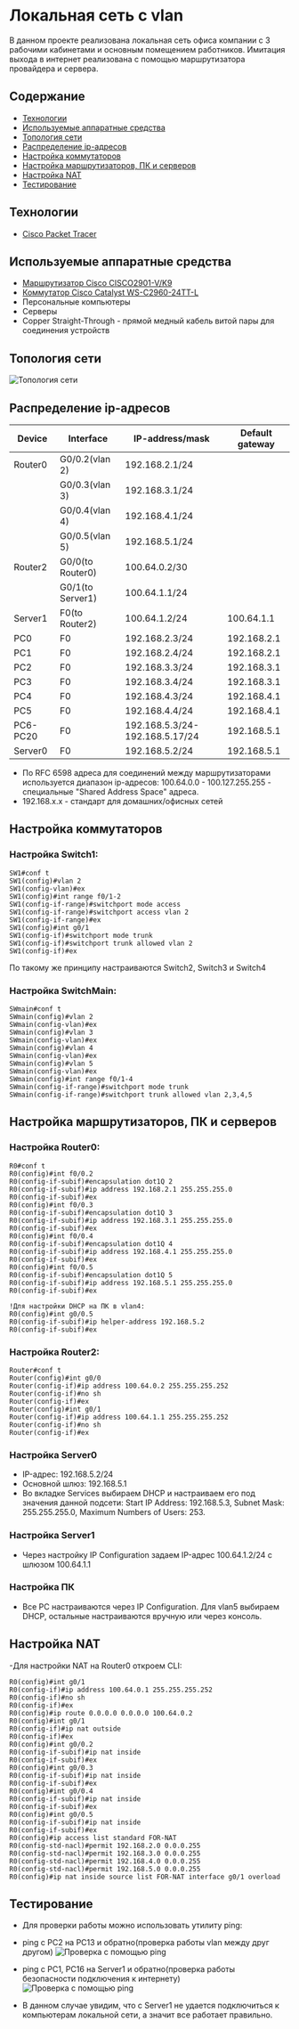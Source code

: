 # Локальная сеть с vlan
В данном проекте реализована локальная сеть офиса компании с 3 рабочими кабинетами и основным помещением работников. Имитация выхода в интернет реализована с помощью маршрутизатора провайдера и сервера.

## Содержание
- [Технологии](#технологии)
- [Используемые аппаратные средства](#используемые-аппаратные-средства)
- [Топология сети](#топология-сети)
- [Распределение ip-адресов](#распределение-ip-адресов)
- [Настройка коммутаторов](#настройка-коммутаторов)
- [Настройка маршрутизаторов, ПК и серверов](#настройка-маршрутизаторов-пк-и-серверов)
- [Настройка NAT](#настройка-nat)
- [Тестирование](#тестирование)

## Технологии
- [Cisco Packet Tracer](https://www.netacad.com/cisco-packet-tracer)

## Используемые аппаратные средства
- [Маршрутизатор Cisco CISCO2901-V/K9](https://cisco-russia.ru/cisco-cisco2901-v-k9)
- [Коммутатор Cisco Catalyst WS-C2960-24TT-L](https://cisco-russia.ru/cisco-ws-c2960-24tt-l)
- Персональные компьютеры
- Серверы
- Copper Straight-Through - прямой медный кабель витой пары для соединения устройств


## Топология сети
![Топология сети](https://github.com/notforhealth/Network-engineering/blob/main/CPT_project_vlan/images/Network_topology.png)

## Распределение ip-адресов
| Device | Interface | IP-address/mask | Default gateway |
| --- | --- | --- | --- |
| Router0 | G0/0.2(vlan 2) | 192.168.2.1/24 ||
|| G0/0.3(vlan 3) | 192.168.3.1/24 ||
|| G0/0.4(vlan 4) | 192.168.4.1/24 ||
|| G0/0.5(vlan 5) | 192.168.5.1/24 ||
| Router2 | G0/0(to Router0) | 100.64.0.2/30 ||
|| G0/1(to Server1) | 100.64.1.1/24 ||
| Server1 | F0(to Router2) | 100.64.1.2/24 | 100.64.1.1 |
| PC0 | F0 | 192.168.2.3/24 | 192.168.2.1 |
| PC1 | F0 | 192.168.2.4/24 | 192.168.2.1 |
| PC2 | F0 | 192.168.3.3/24 | 192.168.3.1 |
| PC3 | F0 | 192.168.3.4/24 | 192.168.3.1 |
| PC4 | F0 | 192.168.4.3/24 | 192.168.4.1 |
| PC5 | F0 | 192.168.4.4/24 | 192.168.4.1 |
| PC6-PC20 | F0 | 192.168.5.3/24-192.168.5.17/24 | 192.168.5.1 |
| Server0 | F0 | 192.168.5.2/24 | 192.168.5.1 |


- По RFC 6598 адреса для соединений между маршрутизаторами используется диапазон ip-адресов: 100.64.0.0 - 100.127.255.255 - специальные "Shared Address Space" адреса.
- 192.168.x.x - стандарт для домашних/офисных сетей

## Настройка коммутаторов
### Настройка Switch1:
``````
SW1#conf t
SW1(config)#vlan 2
SW1(config-vlan)#ex
SW1(config)#int range f0/1-2
SW1(config-if-range)#switchport mode access
SW1(config-if-range)#switchport access vlan 2
SW1(config-if-range)#ex
SW1(config)#int g0/1
SW1(config-if)#switchport mode trunk
SW1(config-if)#switchport trunk allowed vlan 2
SW1(config-if)#ex
``````
По такому же принципу настраиваются Switch2, Switch3 и Switch4

### Настройка SwitchMain:
``````
SWmain#conf t
SWmain(config)#vlan 2
SWmain(config-vlan)#ex
SWmain(config)#vlan 3
SWmain(config-vlan)#ex
SWmain(config)#vlan 4
SWmain(config-vlan)#ex
SWmain(config)#vlan 5
SWmain(config-vlan)#ex
SWmain(config)#int range f0/1-4
SWmain(config-if-range)#switchport mode trunk
SWmain(config-if-range)#switchport trunk allowed vlan 2,3,4,5
``````

## Настройка маршрутизаторов, ПК и серверов

### Настройка Router0:
``````
R0#conf t
R0(config)#int f0/0.2
R0(config-if-subif)#encapsulation dot1Q 2
R0(config-if-subif)#ip address 192.168.2.1 255.255.255.0
R0(config-if-subif)#ex
R0(config)#int f0/0.3
R0(config-if-subif)#encapsulation dot1Q 3
R0(config-if-subif)#ip address 192.168.3.1 255.255.255.0
R0(config-if-subif)#ex
R0(config)#int f0/0.4
R0(config-if-subif)#encapsulation dot1Q 4
R0(config-if-subif)#ip address 192.168.4.1 255.255.255.0
R0(config-if-subif)#ex
R0(config)#int f0/0.5
R0(config-if-subif)#encapsulation dot1Q 5
R0(config-if-subif)#ip address 192.168.5.1 255.255.255.0
R0(config-if-subif)#ex

!Для настройки DHCP на ПК в vlan4:
R0(config)#int g0/0.5
R0(config-if-subif)#ip helper-address 192.168.5.2
R0(config-if-subif)#ex
``````

### Настройка Router2:
``````
Router#conf t
Router(config)#int g0/0
Router(config-if)#ip address 100.64.0.2 255.255.255.252
Router(config-if)#no sh
Router(config-if)#ex
Router(config)#int g0/1
Router(config-if)#ip address 100.64.1.1 255.255.255.252
Router(config-if)#no sh
Router(config-if)#ex
``````

### Настройка Server0
- IP-адрес: 192.168.5.2/24
- Основной шлюз: 192.168.5.1
- Во вкладке Services выбираем DHCP и настраиваем его под значения данной подсети:
Start IP Address: 192.168.5.3, Subnet Mask: 255.255.255.0, Maximum Numbers of Users: 253.

### Настройка Server1
- Через настройку IP Configuration задаем IP-адрес 100.64.1.2/24 с шлюзом 100.64.1.1

### Настройка ПК
- Все PC настраиваются через IP Configuration. Для vlan5 выбираем DHCP, остальные настраиваются вручную или через консоль.

## Настройка NAT
-Для настройки NAT на Router0 откроем CLI:
``````
R0(config)#int g0/1
R0(config-if)#ip address 100.64.0.1 255.255.255.252
R0(config-if)#no sh
R0(config-if)#ex
R0(config)#ip route 0.0.0.0 0.0.0.0 100.64.0.2
R0(config)#int g0/1
R0(config-if)#ip nat outside
R0(config-if)#ex
R0(config)#int g0/0.2
R0(config-if-subif)#ip nat inside
R0(config-if-subif)#ex
R0(config)#int g0/0.3
R0(config-if-subif)#ip nat inside
R0(config-if-subif)#ex
R0(config)#int g0/0.4
R0(config-if-subif)#ip nat inside
R0(config-if-subif)#ex
R0(config)#int g0/0.5
R0(config-if-subif)#ip nat inside
R0(config-if-subif)#ex
R0(config)#ip access list standard FOR-NAT
R0(config-std-nacl)#permit 192.168.2.0 0.0.0.255
R0(config-std-nacl)#permit 192.168.3.0 0.0.0.255
R0(config-std-nacl)#permit 192.168.4.0 0.0.0.255
R0(config-std-nacl)#permit 192.168.5.0 0.0.0.255
R0(config)#ip nat inside source list FOR-NAT interface g0/1 overload
``````

## Тестирование

- Для проверки работы можно использовать утилиту ping:

- ping с PC2 на PC13 и обратно(проверка работы vlan между друг другом)
![Проверка с помощью ping](https://github.com/notforhealth/Network-engineering/blob/main/CPT_project_vlan/images/ping_first.png)
- ping с PC1, PC16 на Server1 и обратно(проверка работы безопасности подключения к интернету)
![Проверка с помощью ping](https://github.com/notforhealth/Network-engineering/blob/main/CPT_project_vlan/images/ping_second.png)
- В данном случае увидим, что с Server1 не удается подключиться к компьютерам локальной сети, а значит все работает правильно.








